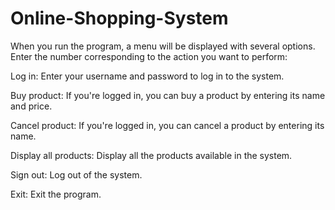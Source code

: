 # Online-Shopping-System
When you run the program, a menu will be displayed with several options. Enter the number corresponding to the action you want to perform:

Log in: Enter your username and password to log in to the system.

Buy product: If you're logged in, you can buy a product by entering its name and price.

Cancel product: If you're logged in, you can cancel a product by entering its name.

Display all products: Display all the products available in the system.

Sign out: Log out of the system.

Exit: Exit the program.
